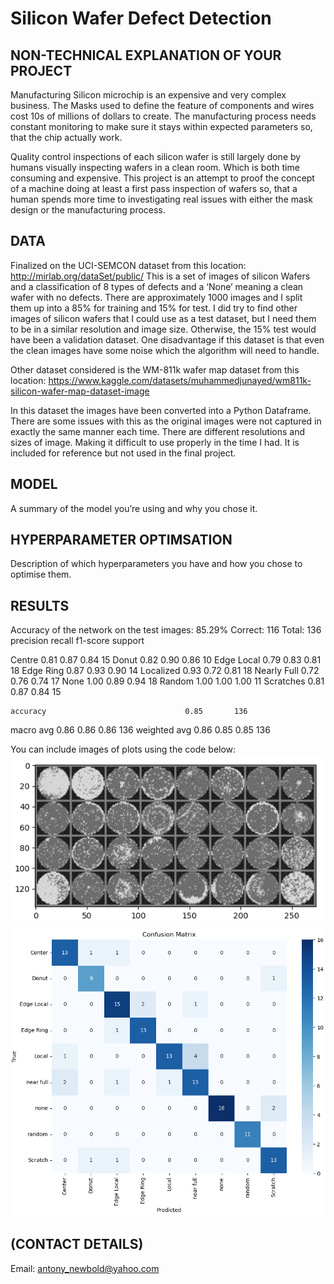 # Silicon Wafer Defect Detection


## NON-TECHNICAL EXPLANATION OF YOUR PROJECT
Manufacturing Silicon microchip is an expensive and very complex business. The Masks used to define the feature of components and wires cost 10s of millions of dollars to create. The manufacturing process needs constant monitoring to make sure it stays within expected parameters so, that the chip actually work. 

Quality control inspections of each silicon wafer is still largely done by humans visually inspecting wafers in a clean room. Which is both time consuming and expensive. This project is an attempt to proof the concept of a machine doing at least a first pass inspection of wafers so, that a human spends more time to investigating real issues with either the mask design or the manufacturing process.

## DATA
Finalized on the UCI-SEMCON dataset from this location:
http://mirlab.org/dataSet/public/
This is a set of images of silicon Wafers and a classification of 8 types of defects and a ‘None’ meaning a clean wafer with no defects. There are approximately 1000 images and I split them up into a 85% for training and 15% for test. I did try to find other images of silicon wafers that I could use as a test dataset, but I need them to be in a similar resolution and image size. Otherwise, the 15% test would have been a validation dataset. One disadvantage if this dataset is that even the clean images have some noise which the algorithm will need to handle.

Other dataset considered is the WM-811k wafer map dataset from this location:
https://www.kaggle.com/datasets/muhammedjunayed/wm811k-silicon-wafer-map-dataset-image

In this dataset the images have been converted into a Python Dataframe. There are some issues with this as the original images were  not captured in exactly the same manner each time. There are different resolutions and sizes of image. Making it difficult to use properly in the time I had. It is included for reference but not used in the final project.
 

## MODEL 
A summary of the model you’re using and why you chose it. 

## HYPERPARAMETER OPTIMSATION
Description of which hyperparameters you have and how you chose to optimise them. 

## RESULTS
Accuracy of the network on the test images: 85.29%
Correct: 116 Total: 136
                       precision    recall  f1-score   support

Centre                 0.81      0.87      0.84        15
Donut                  0.82      0.90      0.86        10
Edge Local             0.79      0.83      0.81        18
Edge Ring              0.87      0.93      0.90        14
Localized              0.93      0.72      0.81        18
Nearly Full            0.72      0.76      0.74        17
None                   1.00      0.89      0.94        18
Random                 1.00      1.00      1.00        11
Scratches              0.81      0.87      0.84        15

    accuracy                               0.85       136
 macro avg             0.86      0.86      0.86       136
weighted avg           0.86      0.85      0.85       136
 

You can include images of plots using the code below:
![Screenshot](ExampleImages.png)
![Screenshot](ConfusionMatrix.png)

## (CONTACT DETAILS)
Email: antony_newbold@yahoo.com

